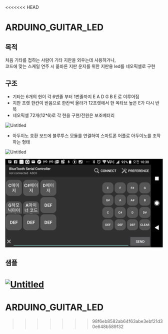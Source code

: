 <<<<<<< HEAD
# ARDUINO_GUITAR_LED

## 목적
처음 기타를 접하는 사람이 기타 지판을 외우는데 사용하거나,   
코드에 맞는 스케일 연주 시 옮바른 지판 운지를 위한 지판용 led를 네오픽셀로 구현

## 구조
- 기타는 6개의 현이 각 6번줄 부터 1번줄까지 E A D G B E 로 이루어짐  
- 지판 프렛 한칸이 반음으로 한칸씩 올라가 12프렛에서 한 옥타브 높은 E가 다시 반복  
- 네오픽셀 72개(12*6)로 각 현을 구현/전원은 보조베터리  

![Untitled](img/img1.JPG)

- 아두이노 호환 보드에 블루투스 모듈를 연결하여 스마트폰 어플로 아두이노를 조작하는 형태  

![Untitled](img/img2.JPG)

![Untitled](img/img.PNG)

## 샘플
[![Untitled](https://img.youtube.com/vi/J0XsHEH9n20/0.jpg)](https://youtu.be/J0XsHEH9n20)
=======
# ARDUINO_GUITAR_LED
>>>>>>> 98f6eb8582ab64f63abe3ebf21d30e648b589f32
